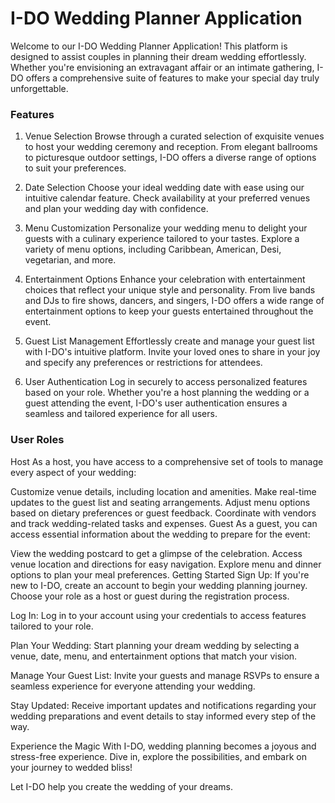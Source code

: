 # I-DO Wedding Planner Application
Welcome to our I-DO Wedding Planner Application! This platform is designed to assist couples in planning their dream wedding effortlessly. Whether you're envisioning an extravagant affair or an intimate gathering, I-DO offers a comprehensive suite of features to make your special day truly unforgettable.

### Features
1. Venue Selection
Browse through a curated selection of exquisite venues to host your wedding ceremony and reception. From elegant ballrooms to picturesque outdoor settings, I-DO offers a diverse range of options to suit your preferences.

2. Date Selection
Choose your ideal wedding date with ease using our intuitive calendar feature. Check availability at your preferred venues and plan your wedding day with confidence.

3. Menu Customization
Personalize your wedding menu to delight your guests with a culinary experience tailored to your tastes. Explore a variety of menu options, including Caribbean, American, Desi, vegetarian, and more.

4. Entertainment Options
Enhance your celebration with entertainment choices that reflect your unique style and personality. From live bands and DJs to fire shows, dancers, and singers, I-DO offers a wide range of entertainment options to keep your guests entertained throughout the event.

5. Guest List Management
Effortlessly create and manage your guest list with I-DO's intuitive platform. Invite your loved ones to share in your joy and specify any preferences or restrictions for attendees.

6. User Authentication
Log in securely to access personalized features based on your role. Whether you're a host planning the wedding or a guest attending the event, I-DO's user authentication ensures a seamless and tailored experience for all users.

### User Roles
Host
As a host, you have access to a comprehensive set of tools to manage every aspect of your wedding:

Customize venue details, including location and amenities.
Make real-time updates to the guest list and seating arrangements.
Adjust menu options based on dietary preferences or guest feedback.
Coordinate with vendors and track wedding-related tasks and expenses.
Guest
As a guest, you can access essential information about the wedding to prepare for the event:

View the wedding postcard to get a glimpse of the celebration.
Access venue location and directions for easy navigation.
Explore menu and dinner options to plan your meal preferences.
Getting Started
Sign Up: If you're new to I-DO, create an account to begin your wedding planning journey. Choose your role as a host or guest during the registration process.

Log In: Log in to your account using your credentials to access features tailored to your role.

Plan Your Wedding: Start planning your dream wedding by selecting a venue, date, menu, and entertainment options that match your vision.

Manage Your Guest List: Invite your guests and manage RSVPs to ensure a seamless experience for everyone attending your wedding.

Stay Updated: Receive important updates and notifications regarding your wedding preparations and event details to stay informed every step of the way.

Experience the Magic
With I-DO, wedding planning becomes a joyous and stress-free experience. Dive in, explore the possibilities, and embark on your journey to wedded bliss!

Let I-DO help you create the wedding of your dreams.